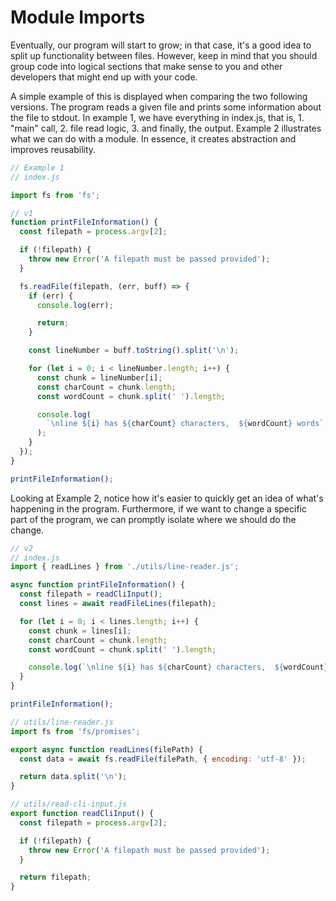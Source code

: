 # Module Imports

Eventually, our program will start to grow; in that case, it's a good idea to split up functionality between files. However, keep in mind that you should group code into logical sections that make sense to you and other developers that might end up with your code.

A simple example of this is displayed when comparing the two following versions. The program reads a given file and prints some information about the file to stdout. In example 1, we have everything in index.js, that is, 1. "main" call, 2. file read logic, 3. and finally, the output. Example 2 illustrates what we can do with a module. In essence, it creates abstraction and improves reusability.

```js
// Example 1
// index.js

import fs from 'fs';

// v1
function printFileInformation() {
  const filepath = process.argv[2];

  if (!filepath) {
    throw new Error('A filepath must be passed provided');
  }

  fs.readFile(filepath, (err, buff) => {
    if (err) {
      console.log(err);

      return;
    }

    const lineNumber = buff.toString().split('\n');

    for (let i = 0; i < lineNumber.length; i++) {
      const chunk = lineNumber[i];
      const charCount = chunk.length;
      const wordCount = chunk.split(' ').length;

      console.log(
        `\nline ${i} has ${charCount} characters,  ${wordCount} words`
      );
    }
  });
}

printFileInformation();
```

Looking at Example 2, notice how it's easier to quickly get an idea of what's happening in the program. Furthermore, if we want to change a specific part of the program, we can promptly isolate where we should do the change.

```js
// v2
// index.js
import { readLines } from './utils/line-reader.js';

async function printFileInformation() {
  const filepath = readCliInput();
  const lines = await readFileLines(filepath);

  for (let i = 0; i < lines.length; i++) {
    const chunk = lines[i];
    const charCount = chunk.length;
    const wordCount = chunk.split(' ').length;

    console.log(`\nline ${i} has ${charCount} characters,  ${wordCount} words`);
  }
}

printFileInformation();

// utils/line-reader.js
import fs from 'fs/promises';

export async function readLines(filePath) {
  const data = await fs.readFile(filePath, { encoding: 'utf-8' });

  return data.split('\n');
}

// utils/read-cli-input.js
export function readCliInput() {
  const filepath = process.argv[2];

  if (!filepath) {
    throw new Error('A filepath must be passed provided');
  }

  return filepath;
}
```
